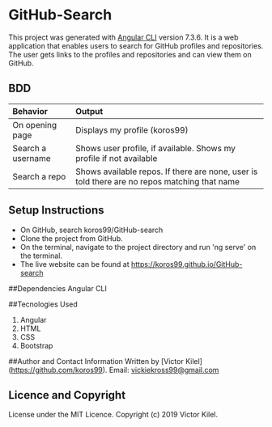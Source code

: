 # GitHub-Search

This project was generated with [Angular CLI](https://github.com/angular/angular-cli) version 7.3.6. It is a web application that enables users to search for GitHub profiles and repositories. The user gets links to the profiles and repositories and can view them on GitHub.

## BDD
| Behavior | Output    |
| :------------- | :------------- |
| On opening page       | Displays my profile (koros99)       |
| Search a username | Shows user profile, if available. Shows my profile if not available|
| Search a repo | Shows available repos. If there are none, user is told there are no repos matching that name |

## Setup Instructions
* On GitHub, search koros99/GitHub-search
* Clone the project from GitHub.
* On the terminal, navigate to the project directory and run 'ng serve' on the terminal.
* The live website can be found at https://koros99.github.io/GitHub-search

##Dependencies
Angular CLI

##Tecnologies Used
1. Angular
2. HTML
3. CSS
4. Bootstrap

##Author and Contact Information
Written by [Victor Kilel] (https://github.com/koros99).
Email: vickiekross99@gmail.com

## Licence and Copyright
License under the MIT Licence. Copyright (c) 2019 Victor Kilel.
